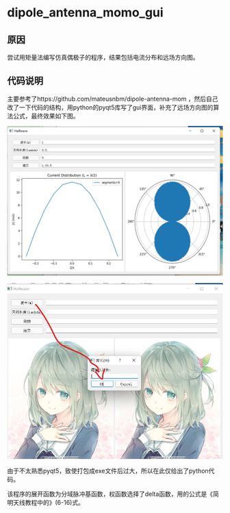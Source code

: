 # dipole_antenna_momo_gui

## 原因
尝试用矩量法编写仿真偶极子的程序，结果包括电流分布和远场方向图。

## 代码说明

主要参考了https://github.com/mateusnbm/dipole-antenna-mom ，然后自己改了一下代码的结构，用python的pyqt5库写了gui界面，补充了远场方向图的算法公式，最终效果如下图。


![输入参数](./graphs/Picture1.png "输出参数")


![显示结果](./graphs/Picture2.png "显示结果")


由于不太熟悉pyqt5，致使打包成exe文件后过大，所以在此仅给出了python代码。

该程序的展开函数为分域脉冲基函数，权函数选择了delta函数，用的公式是《简明天线教程中的》(6-16)式。